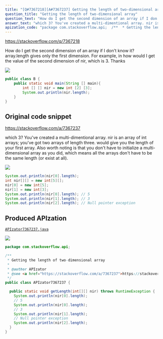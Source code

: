 ```yaml
---
title: "[Q#7367218][A#7367237] Getting the length of two-dimensional array"
question_title: "Getting the length of two-dimensional array"
question_text: "How do I get the second dimension of an array if I don't know it? array.length gives only the first dimension. For example, in how would I get the value of the second dimension of nir, which is 3. Thanks"
answer_text: "which 3? You've created a multi-dimentional array. nir is an array of int arrays; you've got two arrays of length three. would give you the length of your first array. Also worth noting is that you don't have to initialize a multi-dimensional array as you did, which means all the arrays don't have to be the same length (or exist at all)."
apization_code: "package com.stackoverflow.api;  /**  * Getting the length of two-dimensional array  *  * @author APIzator  * @see <a href=\"https://stackoverflow.com/a/7367237\">https://stackoverflow.com/a/7367237</a>  */ public class APIzator7367237 {    public static void getLength(int[][] nir) throws RuntimeException {     System.out.println(nir[0].length);     // 5     System.out.println(nir[0].length);     // 3     System.out.println(nir[1].length);     // Null pointer exception     System.out.println(nir[2].length);   } }"
---
```


https://stackoverflow.com/q/7367218

How do I get the second dimension of an array if I don&#x27;t know it? array.length gives only the first dimension.
For example, in
how would I get the value of the second dimension of nir, which is 3.
Thanks


<div class="code-logo"><img src="/stackoverflow.png" /></div>

```java
public class B {
    public static void main(String [] main){
        int [] [] nir = new int [2] [3];
        System.out.println(nir.length);
    }
}
```


## Original code snippet

https://stackoverflow.com/a/7367237

which 3?
You&#x27;ve created a multi-dimentional array. nir is an array of int arrays; you&#x27;ve got two arrays of length three.
would give you the length of your first array.
Also worth noting is that you don&#x27;t have to initialize a multi-dimensional array as you did, which means all the arrays don&#x27;t have to be the same length (or exist at all).

<div class="code-logo"><img src="/stackoverflow.png" /></div>

```java
System.out.println(nir[0].length);
int nir[][] = new int[5][];
nir[0] = new int[5];
nir[1] = new int[3];
System.out.println(nir[0].length); // 5
System.out.println(nir[1].length); // 3
System.out.println(nir[2].length); // Null pointer exception
```

## Produced APIzation

[`APIzator7367237.java`](https://github.com/pasqualesalza/apization-temp-data/raw/master/search/APIzator7367237.java)

<div class="code-logo"><img src="/apizator.png" /></div>

```java
package com.stackoverflow.api;

/**
 * Getting the length of two-dimensional array
 *
 * @author APIzator
 * @see <a href="https://stackoverflow.com/a/7367237">https://stackoverflow.com/a/7367237</a>
 */
public class APIzator7367237 {

  public static void getLength(int[][] nir) throws RuntimeException {
    System.out.println(nir[0].length);
    // 5
    System.out.println(nir[0].length);
    // 3
    System.out.println(nir[1].length);
    // Null pointer exception
    System.out.println(nir[2].length);
  }
}

```
